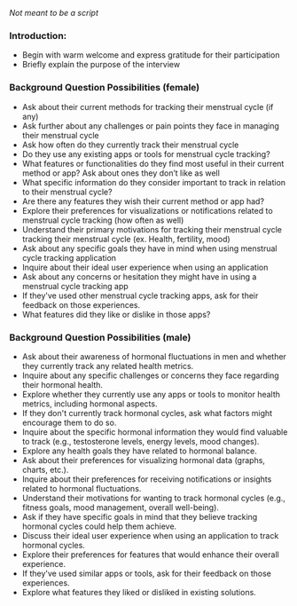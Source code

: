 *Not meant to be a script*

### Introduction:
- Begin with warm welcome and express gratitude for their participation
- Briefly explain the purpose of the interview

### Background Question Possibilities (female)
- Ask about their current methods for tracking their menstrual cycle (if any)
- Ask further about any challenges or pain points they face in managing their menstrual cycle
- Ask how often do they currently track their menstrual cycle
- Do they use any existing apps or tools for menstrual cycle tracking?
- What features or functionalities do they find most useful in their current method or app? Ask about ones they don’t like as well
- What specific information do they consider important to track in relation to their menstrual cycle?
- Are there any features they wish their current method or app had?
- Explore their preferences for visualizations or notifications related to menstrual cycle tracking (how often as well)
- Understand their primary motivations for tracking their menstrual cycle tracking their menstrual cycle (ex. Health, fertility, mood)
- Ask about any specific goals they have in mind when using menstrual cycle tracking application
- Inquire about their ideal user experience when using an application 
- Ask about any concerns or hesitation they might have in using a menstrual cycle tracking app
- If they've used other menstrual cycle tracking apps, ask for their feedback on those experiences.
- What features did they like or dislike in those apps?

### Background Question Possibilities (male)
- Ask about their awareness of hormonal fluctuations in men and whether they currently track any related health metrics.
- Inquire about any specific challenges or concerns they face regarding their hormonal health.
- Explore whether they currently use any apps or tools to monitor health metrics, including hormonal aspects.
- If they don't currently track hormonal cycles, ask what factors might encourage them to do so.
- Inquire about the specific hormonal information they would find valuable to track (e.g., testosterone levels, energy levels, mood changes).
- Explore any health goals they have related to hormonal balance.
- Ask about their preferences for visualizing hormonal data (graphs, charts, etc.).
- Inquire about their preferences for receiving notifications or insights related to hormonal fluctuations.
- Understand their motivations for wanting to track hormonal cycles (e.g., fitness goals, mood management, overall well-being).
- Ask if they have specific goals in mind that they believe tracking hormonal cycles could help them achieve.
- Discuss their ideal user experience when using an application to track hormonal cycles.
- Explore their preferences for features that would enhance their overall experience.
- If they've used similar apps or tools, ask for their feedback on those experiences.
- Explore what features they liked or disliked in existing solutions.
